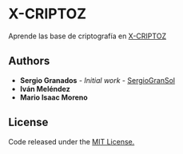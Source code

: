 # X-CRIPTOZ

Aprende las base de criptografía en [X-CRIPTOZ](https://sergiogransol.github.io/X-CRIPTOZ/layouts/main.html)

## Authors

* **Sergio Granados** - *Initial work* - [SergioGranSol](https://github.com/SergioGranSol)
* **Iván Meléndez**
* **Mario Isaac Moreno**

## License

Code released under the [MIT License.](https://github.com/SergioGranSol/nodejsTestingApp/blob/master/LICENSE)
